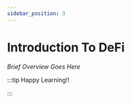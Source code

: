 ```yaml
---
sidebar_position: 3
---
```


# Introduction To DeFi

_Brief Overview Goes Here_

:::tip Happy Learning!!

<QuestButton text="Go To Quest" link="" />

:::
